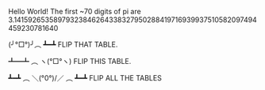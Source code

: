 
Hello World!
The first ~70 digits of pi are 3.14159265358979323846264338327950288419716939937510582097494459230781640

(╯°□°)╯︵ ┻━┻ FLIP THAT TABLE.

┻━┻ ︵ ヽ(°□°ヽ) FLIP THIS TABLE.

┻━┻ ︵ ＼(°0°)/／ ︵ ┻━┻ FLIP ALL THE TABLES
